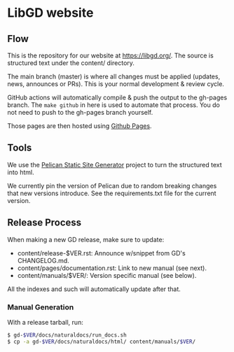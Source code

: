 # LibGD website

## Flow

This is the repository for our website at https://libgd.org/.
The source is structured text under the content/ directory.

The main branch (master) is where all changes must be applied (updates, news,
announces or PRs).  This is your normal development & review cycle.

GitHub actions will automatically compile & push the output to the gh-pages
branch.  The `make github` in here is used to automate that process.  You do
not need to push to the gh-pages branch yourself.

Those pages are then hosted using [Github Pages](https://pages.github.com/).

## Tools

We use the [Pelican Static Site Generator](https://blog.getpelican.com/) project
to turn the structured text into html.

We currently pin the version of Pelican due to random breaking changes that new
versions introduce.  See the requirements.txt file for the current version.

## Release Process

When making a new GD release, make sure to update:
* content/release-$VER.rst: Announce w/snippet from GD's CHANGELOG.md.
* content/pages/documentation.rst: Link to new manual (see next).
* content/manuals/$VER/: Version specific manual (see below).

All the indexes and such will automatically update after that.

### Manual Generation

With a release tarball, run:

```sh
$ gd-$VER/docs/naturaldocs/run_docs.sh
$ cp -a gd-$VER/docs/naturaldocs/html/ content/manuals/$VER/
```
